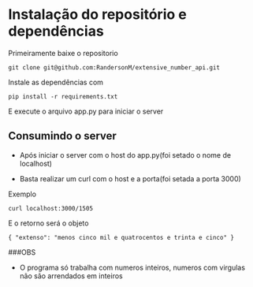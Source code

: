 # Instalação do repositório e dependências

Primeiramente baixe o repositorio

`git clone git@github.com:RandersonM/extensive_number_api.git`

Instale as dependências com

`pip install -r requirements.txt`

E execute o arquivo app.py para iniciar o server

## Consumindo o server

- Após iniciar o server com o host do app.py(foi setado o nome de localhost)

- Basta realizar um curl com o host e a porta(foi setada a porta 3000)

Exemplo

`curl localhost:3000/1505`

E o retorno será o objeto

`{ "extenso": "menos cinco mil e quatrocentos e trinta e cinco" }
`

###OBS

- O programa só trabalha com numeros inteiros, numeros com virgulas não são arrendados em inteiros
